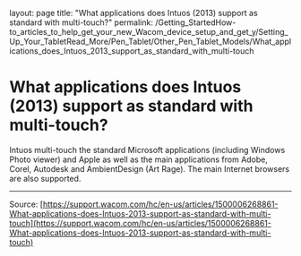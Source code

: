 layout: page
title: "What applications does Intuos (2013) support as standard with multi-touch?"
permalink: /Getting_StartedHow-to_articles_to_help_get_your_new_Wacom_device_setup_and_get_y/Setting_Up_Your_TabletRead_More/Pen_Tablet/Other_Pen_Tablet_Models/What_applications_does_Intuos_2013_support_as_standard_with_multi-touch

# What applications does Intuos (2013) support as standard with multi-touch?

Intuos multi-touch the standard Microsoft applications (including Windows Photo viewer) and Apple as well as the main applications from Adobe, Corel, Autodesk and AmbientDesign (Art Rage). The main Internet browsers are also supported.

---
Source: [https://support.wacom.com/hc/en-us/articles/1500006268861-What-applications-does-Intuos-2013-support-as-standard-with-multi-touch](https://support.wacom.com/hc/en-us/articles/1500006268861-What-applications-does-Intuos-2013-support-as-standard-with-multi-touch)
